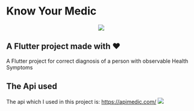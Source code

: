 # Know Your Medic

<p align="center">
  <img src="https://i.imgur.com/2C01HLM.png">
</p>

## A Flutter project made with ❤️

A Flutter project for correct diagnosis of a person with observable Health Symptoms

## The Api used

The api which I used in this project is: https://apimedic.com/
<img src="https://i.imgur.com/1i5yMeF.png">
